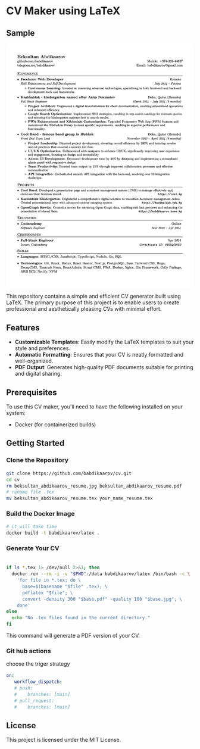 # CV Maker using LaTeX

## Sample

![cv](./beksultan_abdikaarov_resume.jpg)

This repository contains a simple and efficient CV generator built using LaTeX. The primary purpose of this project is to enable users to create professional and aesthetically pleasing CVs with minimal effort.

## Features

-  **Customizable Templates**: Easily modify the LaTeX templates to suit your style and preferences.
-  **Automatic Formatting**: Ensures that your CV is neatly formatted and well-organized.
-  **PDF Output**: Generates high-quality PDF documents suitable for printing and digital sharing.

## Prerequisites

To use this CV maker, you'll need to have the following installed on your system:

-  Docker (for containerized builds)

## Getting Started

### Clone the Repository

```bash
git clone https://github.com/babdikaarov/cv.git
cd cv
rm beksultan_abdikaarov_resume.jpg beksultan_abdikaarov_resume.pdf
# rename file .tex
mv beksultan_abdikaarov_resume.tex your_name_resume.tex
```

### Build the Docker Image

```bash
# it will take time
docker build -t babdikaarov/latex .
```

### Generate Your CV


```bash

if ls *.tex 1> /dev/null 2>&1; then
  docker run --rm -i -v "$PWD":/data babdikaarov/latex /bin/bash -c \
    'for file in *.tex; do \
      base=$(basename "$file" .tex); \
      pdflatex "$file"; \
      convert -density 300 "$base.pdf" -quality 100 "$base.jpg"; \
    done'
else
  echo "No .tex files found in the current directory."
fi

```
This command will generate a PDF version of your CV.

### Git hub actions

choose the triger strategy

```yml
on:
   workflow_dispatch:
   # push:
   #    branches: [main]
   # pull_request:
   #    branches: [main]
```


## License

This project is licensed under the MIT License.

